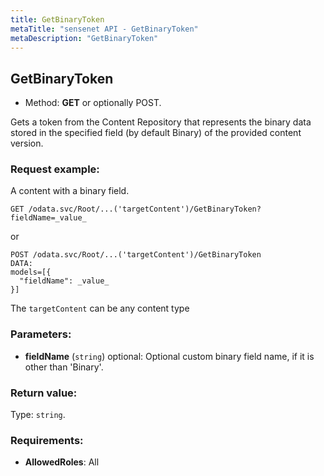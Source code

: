 ```yaml
---
title: GetBinaryToken
metaTitle: "sensenet API - GetBinaryToken"
metaDescription: "GetBinaryToken"
---
```


## GetBinaryToken
- Method: **GET** or optionally POST.

Gets a token from the Content Repository that represents the binary data stored in the specified
 field (by default Binary) of the provided content version.

### Request example:
A content with a binary field.
```
GET /odata.svc/Root/...('targetContent')/GetBinaryToken?fieldName=_value_
```
or
```
POST /odata.svc/Root/...('targetContent')/GetBinaryToken
DATA:
models=[{
  "fieldName": _value_
}]
```
The `targetContent` can be any content type
### Parameters:
- **fieldName** (`string`) optional: Optional custom binary field name, if it is other than 'Binary'.

### Return value:
Type: `string`.

### Requirements:
- **AllowedRoles**: All

